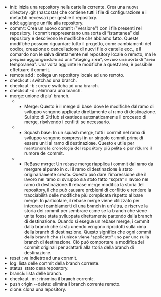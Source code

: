 <!-- @format -->

- init: inizia una repository nella cartella corrente. Crea una nuova directory .git (nascosta) che contiene
  tutti i file di configurazione e i metadati necessari per gestire il repository.
- add: aggiunge un file alla repository.
- commit: Crea un nuovo commit ("versione") con i file presenti nel repository. I commit rappresentano una sorta di “istantanea” del repository e descrivono
  le modifiche che abbiamo fatto. Queste modifiche possono riguardare tutto il
  progetto, come cambiamenti del codice, creazione o cancellazione di nuovi file
  o cartelle ecc., e il comando non le salva direttamente nel repository locale o
  remoto, ma le prepara aggiungendole ad una "staging area", ovvero una sorta
  di "area temporanea". Una volta aggiunte le modifiche a quest’area, è possibile
  effettuare il commit.
- remote add <alias> <URL>: collega un repository locale ad uno remoto.
- checkout <branch>: switch ad una branch.
- checkout -b <branch>: crea e switcha ad una branch.
- checkout -d <branch>: eliminara una branch.
- merge: unione di piu' branch.
  - - Merge: Questo è il merge di base, dove le modifiche dal ramo di sviluppo vengono applicate direttamente al ramo di destinazione. Sul sito di GitHub si gestisce automaticamente il processo di merge, risolvendo i conflitti se necessario.
  - - Squash base: In un squash merge, tutti i commit nel ramo di sviluppo vengono compressi in un singolo commit prima di essere uniti al ramo di destinazione. Questo è utile per mantenere la cronologia del repository più pulita e per ridurre il rumore dei commit.
  - - ReBase merge: Un rebase merge riapplica i commit dal ramo da mergare al punto in cui il ramo di destinazione è stato originariamente creato. Questo può dare l'impressione che il lavoro nel ramo di sviluppo sia stato fatto "sopra" il lavoro nel ramo di destinazione. Il rebase merge modifica la storia del repository, il che può causare problemi di conflitto e rendere la tracciabilità delle modifiche più complicata rispetto al base merge. In particolare, il rebase merge viene utilizzato per integrare i cambiamenti di una branch in un'altra, e riscrive la storia dei commit per sembrare come se la branch che viene unita fosse stata sviluppata direttamente partendo dalla branch di destinazione. Quando si esegue un rebase merge, i commit dalla branch che si sta unendo vengono riprodotti sulla cima della branch di destinazione. Questo significa che ogni commit della branch che si unisce viene "applicato" uno per uno sulla branch di destinazione. Ciò può comportare la modifica dei commit originali per adattarli alla storia della branch di destinazione.
- reset <hash del commit>: va indietro ad una commit.
- log: lista delle commit della branch corrente.
- status: stato della repository.
- branch: lista delle branch.
- checkout -m <nome>: rinomina il branch corrente.
- push origin --delete: elimina il branch corrente remoto.
- clone: clona una repository.
